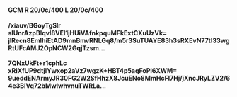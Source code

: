 #### GCM R 20/0c/400 L 20/0c/400
**/xiauv/BGoyTgSlr**<br/>**sIUnrAzpBlqvI8VEI1jHUiVAfnkpquMFkExtCXuUzVk=**<br/>**jlRecn8EmlhiEtAD9mnBmvRNLGq8/m5r3SuTUAYE83h3sRXEvN77tI33wgRtUFcAMJ2OpNCW2GqjTzsm...**<br/><br/>
**7QNxUkFt+r1cphLc**<br/>**xRiXfUP9dtjIYwxop2aVz7wgzK+HBT4p5aqFoPi6XWM=**<br/>**9ueddENArmyJR30FG2W2SfHhzX8JcuENo8MmHcFI7Hj/jXncJRyLZV2/64e3BlVq72bMwlwhvnuTWRLa...**